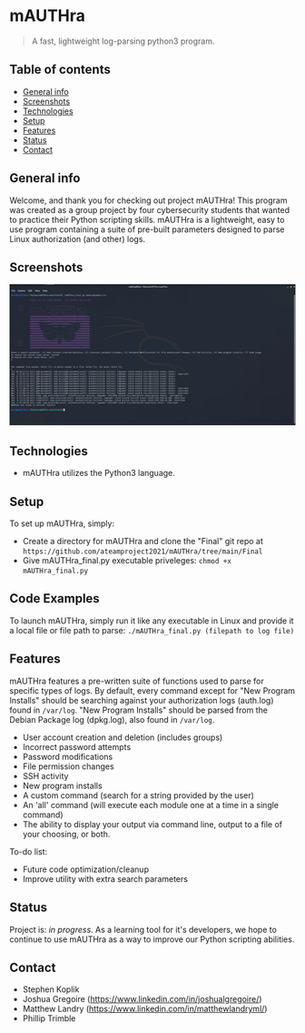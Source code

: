 # mAUTHra
> A fast, lightweight log-parsing python3 program.

## Table of contents
* [General info](#general-info)
* [Screenshots](#screenshots)
* [Technologies](#technologies)
* [Setup](#setup)
* [Features](#features)
* [Status](#status)
* [Contact](#contact)

## General info
Welcome, and thank you for checking out project mAUTHra! This program was created as a group project by four cybersecurity students that wanted to practice their Python scripting skills. mAUTHra is a lightweight, easy to use program containing a suite of pre-built parameters designed to parse Linux authorization (and other) logs.
## Screenshots
![User Interface](mAUTHragitscreen.png)

## Technologies
* mAUTHra utilizes the Python3 language.

## Setup
To set up mAUTHra, simply: 

* Create a directory for mAUTHra and clone the "Final" git repo at `https://github.com/ateamproject2021/mAUTHra/tree/main/Final`
* Give mAUTHra_final.py executable priveleges: `chmod +x mAUTHra_final.py`

## Code Examples
To launch mAUTHra, simply run it like any executable in Linux and provide it a local file or file path to parse:
`./mAUTHra_final.py (filepath to log file)`

## Features
mAUTHra features a pre-written suite of functions used to parse for specific types of logs. By default, every command except for "New Program Installs" should be searching against your authorization logs (auth.log) found in `/var/log`. "New Program Installs" should be parsed from the Debian Package log (dpkg.log), also found in `/var/log`.
* User account creation and deletion (includes groups)
* Incorrect password attempts
* Password modifications
* File permission changes
* SSH activity
* New program installs
* A custom command (search for a string provided by the user)
* An 'all' command (will execute each module one at a time in a single command)
* The ability to display your output via command line, output to a file of your choosing, or both.

To-do list:
* Future code optimization/cleanup
* Improve utility with extra search parameters

## Status
Project is: _in progress_. As a learning tool for it's developers, we hope to continue to use mAUTHra as a way to improve our Python scripting abilities.

## Contact
* Stephen Koplik
* Joshua Gregoire (https://www.linkedin.com/in/joshualgregoire/)
* Matthew Landry (https://www.linkedin.com/in/matthewlandryml/)
* Phillip Trimble
